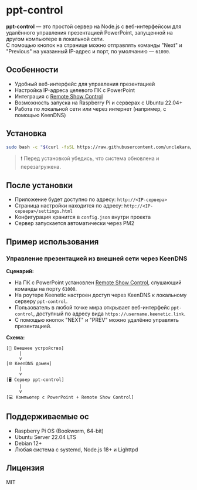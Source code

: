 # ppt-control

**ppt-control** — это простой сервер на Node.js с веб-интерфейсом для удалённого управления презентацией PowerPoint, запущенной на другом компьютере в локальной сети.  
С помощью кнопок на странице можно отправлять команды "Next" и "Previous" на указанный IP-адрес и порт, по умолчанию — `61000`.

## Особенности

- Удобный веб-интерфейс для управления презентацией
- Настройка IP-адреса целевого ПК с PowerPoint
- Интеграция с [Remote Show Control](https://irisdown.co.uk/rsc.html)
- Возможность запуска на Raspberry Pi и серверах с Ubuntu 22.04+
- Работа по локальной сети или через интернет (например, с помощью KeenDNS)

## Установка

```bash
sudo bash -c "$(curl -fsSL https://raw.githubusercontent.com/unclekara/ppt-control/main/install.sh)"
```

> ❗ Перед установкой убедись, что система обновлена и перезагружена.

## После установки

- Приложение будет доступно по адресу: `http://<IP-сервера>`
- Страница настройки находится по адресу: `http://<IP-сервера>/settings.html`
- Конфигурация хранится в `config.json` внутри проекта
- Сервер запускается автоматически через PM2

## Пример использования

### Управление презентацией из внешней сети через KeenDNS

**Сценарий:**
- На ПК с PowerPoint установлен [Remote Show Control](https://irisdown.co.uk/rsc.html), слушающий команды на порту `61000`.
- На роутере Keenetic настроен доступ через KeenDNS к локальному серверу `ppt-control`.
- Пользователь в любой точке мира открывает веб-интерфейс `ppt-control`, доступный по адресу вида `https://username.keenetic.link`.
- С помощью кнопок "NEXT" и "PREV" можно удалённо управлять презентацией.

**Схема:**
```
[📱 Внешнее устройство]
     |
     v
[🌐 KeenDNS домен]
     |
     v
[🖥 Сервер ppt-control]
     |
     v
[💻 Компьютер с PowerPoint + Remote Show Control]
```

## Поддерживаемые ос

- Raspberry Pi OS (Bookworm, 64-bit)
- Ubuntu Server 22.04 LTS
- Debian 12+
- Любая система с systemd, Node.js 18+ и Lighttpd

## Лицензия

MIT

